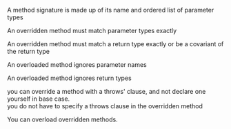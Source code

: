 A method signature is made up of its name and ordered list of parameter types

An overridden method must match parameter types exactly

An overridden method must match a return type exactly or be a covariant of the return type

An overloaded method ignores parameter names

An overloaded method ignores return types

you can override a method with a throws' clause, and not declare one yourself in base case.  
you do not have to specify a throws clause in the overridden method

You can overload overridden methods.